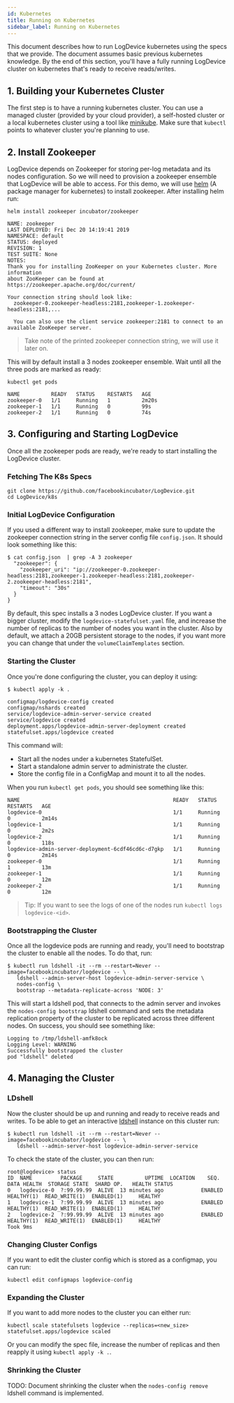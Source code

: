 ```yaml
---
id: Kubernetes
title: Running on Kubernetes
sidebar_label: Running on Kubernetes
---
```


This document describes how to run LogDevice kubernetes using the specs that we provide. The document assumes basic previous kubernetes knowledge. By the end of this section, you'll have a fully running LogDevice cluster on kubernetes that's ready to receive reads/writes.

## 1. Building your Kubernetes Cluster

The first step is to have a running kubernetes cluster. You can use a managed cluster (provided by your cloud provider), a self-hosted cluster or a local kubernetes cluster using a tool like [minikube](https://github.com/kubernetes/minikube). Make sure that `kubectl` points to whatever cluster you're planning to use.

## 2. Install Zookeeper

LogDevice depends on Zookeeper for storing per-log metadata and its nodes configuration. So we will need to provision a zookeeper ensemble that LogDevice will be able to access. For this demo, we will use [helm](https://helm.sh/) (A package manager for kubernetes) to install zookeeper. After installing helm run:

```shell-session
helm install zookeeper incubator/zookeeper
```

```shell-session
NAME: zookeeper
LAST DEPLOYED: Fri Dec 20 14:19:41 2019
NAMESPACE: default
STATUS: deployed
REVISION: 1
TEST SUITE: None
NOTES:
Thank you for installing ZooKeeper on your Kubernetes cluster. More information
about ZooKeeper can be found at https://zookeeper.apache.org/doc/current/

Your connection string should look like:
  zookeeper-0.zookeeper-headless:2181,zookeeper-1.zookeeper-headless:2181,...

  You can also use the client service zookeeper:2181 to connect to an available ZooKeeper server.

```

> Take note of the printed zookeeper connection string, we will use it later on.

This will by default install a 3 nodes zookeeper ensemble. Wait until all the three pods are marked as ready:

```shell-session
kubectl get pods
```

```shell-session
NAME          READY   STATUS    RESTARTS   AGE
zookeeper-0   1/1     Running   1          2m20s
zookeeper-1   1/1     Running   0          99s
zookeeper-2   1/1     Running   0          74s
```

## 3. Configuring and Starting LogDevice

Once all the zookeeper pods are ready, we're ready to start installing the LogDevice cluster. 

### Fetching The K8s Specs

```shell-session
git clone https://github.com/facebookincubator/LogDevice.git
cd LogDevice/k8s
```

### Initial LogDevice Configuration

If you used a different way to install zookeeper, make sure to update the zookeeper connection string in the server config file `config.json`. It should look something like this:

```shell-session
$ cat config.json  | grep -A 3 zookeeper
  "zookeeper": {
    "zookeeper_uri": "ip://zookeeper-0.zookeeper-headless:2181,zookeeper-1.zookeeper-headless:2181,zookeeper-2.zookeeper-headless:2181",
    "timeout": "30s"
  }
}
```

By default, this spec installs a 3 nodes LogDevice cluster. If you want a bigger cluster, modify the `logdevice-statefulset.yaml` file, and increase the number of replicas to the number of nodes you want in the cluster. Also by default, we attach a 20GB persistent storage to the nodes, if you want more you can change that under the `volumeClaimTemplates` section.

### Starting the Cluster

Once you're done configuring the cluster, you can deploy it using:

```shell-session
$ kubectl apply -k .

configmap/logdevice-config created
configmap/nshards created
service/logdevice-admin-server-service created
service/logdevice created
deployment.apps/logdevice-admin-server-deployment created
statefulset.apps/logdevice created
```

This command will:
- Start all the nodes under a kubernetes StatefulSet.
- Start a standalone admin server to administrate the cluster.
- Store the config file in a ConfigMap and mount it to all the nodes.

When you run `kubectl get pods`, you should see something like this:

```shell-session
NAME                                                 READY   STATUS    RESTARTS   AGE
logdevice-0                                          1/1     Running   0          2m14s
logdevice-1                                          1/1     Running   0          2m2s
logdevice-2                                          1/1     Running   0          118s
logdevice-admin-server-deployment-6cdf46cd6c-d7gkp   1/1     Running   0          2m14s
zookeeper-0                                          1/1     Running   1          13m
zookeeper-1                                          1/1     Running   0          12m
zookeeper-2                                          1/1     Running   0          12m
```

> Tip: If you want to see the logs of one of the nodes run `kubectl logs logdevice-<id>`.

### Bootstrapping the Cluster

Once all the logdevice pods are running and ready, you'll need to bootstrap the cluster to enable all the nodes. To do that, run:

```shell-session
$ kubectl run ldshell -it --rm --restart=Never --image=facebookincubator/logdevice -- \
   ldshell --admin-server-host logdevice-admin-server-service \
   nodes-config \
   bootstrap --metadata-replicate-across 'NODE: 3'
```

This will start a ldshell pod, that connects to the admin server and invokes the `nodes-config bootstrap` ldshell command and sets the metadata replication property of the cluster to be replicated across three different nodes. On success, you should see something like:

```shell-session
Logging to /tmp/ldshell-amfk8ock
Logging Level: WARNING
Successfully bootstrapped the cluster
pod "ldshell" deleted
```

## 4. Managing the Cluster

### LDshell

Now the cluster should be up and running and ready to receive reads and writes. To be able to get an interactive [ldshell](https://logdevice.io/docs/LDShell.html) instance on this cluster run:

```shell-session
$ kubectl run ldshell -it --rm --restart=Never --image=facebookincubator/logdevice -- \
   ldshell --admin-server-host logdevice-admin-server-service
```

To check the state of the cluster, you can then run:

```shell-session
root@logdevice> status
ID  NAME         PACKAGE     STATE          UPTIME  LOCATION    SEQ.   DATA HEALTH  STORAGE STATE  SHARD OP.   HEALTH STATUS
0   logdevice-0  ?:99.99.99  ALIVE  13 minutes ago            ENABLED   HEALTHY(1)  READ_WRITE(1)  ENABLED(1)     HEALTHY
1   logdevice-1  ?:99.99.99  ALIVE  13 minutes ago            ENABLED   HEALTHY(1)  READ_WRITE(1)  ENABLED(1)     HEALTHY
2   logdevice-2  ?:99.99.99  ALIVE  13 minutes ago            ENABLED   HEALTHY(1)  READ_WRITE(1)  ENABLED(1)     HEALTHY
Took 9ms
```

### Changing Cluster Configs

If you want to edit the cluster config which is stored as a configmap, you can run:

```shell-session
kubectl edit configmaps logdevice-config
```

### Expanding the Cluster

If you want to add more nodes to the cluster you can either run:

```shell-session
kubectl scale statefulsets logdevice --replicas=<new_size>
statefulset.apps/logdevice scaled
```

Or you can modify the spec file, increase the number of replicas and then reapply it using `kubectl apply -k .`.

### Shrinking the Cluster

TODO: Document shrinking the cluster when the `nodes-config remove` ldshell command is implemented.
